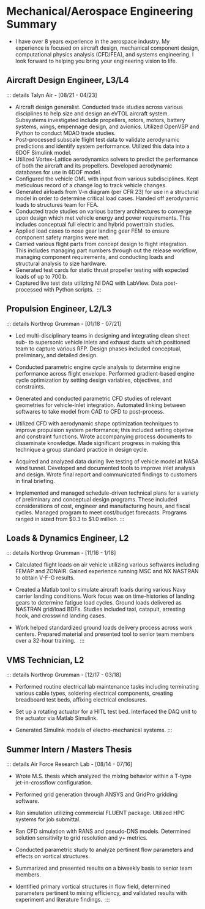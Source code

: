 

# Mechanical/Aerospace Engineering Summary
* I have over 8 years experience in the aerospace industry. My experience is focused on aircraft design, mechanical component design, computational physics analysis (CFD/FEA), and systems engineering. I look forward to helping you bring your engineering vision to life.  

## Aircraft Design Engineer, L3/L4
::: details Talyn Air - [08/21 - 04/23]
- Aircraft design generalist. Conducted trade studies across various disciplines to help size and design an eVTOL aircraft system. Subsystems investigated include propellers, rotors, motors, battery systems, wings, empennage design, and avionics. Utilized OpenVSP and Python to conduct MDAO trade studies.
- Post-processed subscale flight test data to validate aerodynamic predictions and identify system performance. Utilized this data into a 6DOF Simulink model.
- Utilized Vortex-Lattice aerodynamics solvers to predict the performance of both the aircraft and its propellers. Developed aerodynamic databases for use in 6DOF model.
- Configured the vehicle OML with input from various subdisciplines. Kept meticulous record of a change log to track vehicle changes.
- Generated airloads from V-n diagram (per CFR 23) for use in a structural model in order to determine critical load cases. Handed off aerodynamic loads to structures team for FEA.
- Conducted trade studies on various battery architectures to converge upon design which met vehicle energy and power requirements. This includes conceptual full electric and hybrid powertrain studies.
- Applied load cases to nose gear landing gear FEM  to ensure component safety margins were met. 
- Carried various flight parts from concept design to flight integration. This includes managing part numbers through out the release workflow, managing component requirements, and conducting loads and structural analysis to size hardware.
- Generated test cards for static thrust propeller testing with expected loads of up to 700lb.
- Captured live test data utilizing NI DAQ with LabView. Data post-processed with Python scripts. 
:::

## Propulsion Engineer, L2/L3
::: details Northrop Grumman - [01/18 - 07/21]
- Led multi-disciplinary teams in designing and integrating clean sheet sub- to supersonic vehicle inlets and exhaust ducts which positioned team to capture various RFP. Design phases included conceptual, preliminary, and detailed design.

- Conducted parametric engine cycle analysis to determine engine performance across flight envelope. Performed gradient-based engine cycle optimization by setting design variables, objectives, and constraints.

- Generated and conducted parametric CFD studies of relevant geometries for vehicle-inlet integration. Automated linking between softwares to take model from CAD to CFD to post-process.

- Utilized CFD with aerodynamic shape optimization techniques to improve propulsion system performance; this included setting objetive and constraint functions. Wrote accompanying process documents to disseminate knowledge. Made significant progress in making this technique a group standard practice in design cycle.

- Acquired and analyzed data during live testing of vehicle model at NASA wind tunnel. Developed and documented tools to improve inlet analysis and design. Wrote final report and communicated findings to customers in final briefing.

- Implemented and managed schedule-driven technical plans for a variety of preliminary and conceptual design programs. These included considerations of cost, engineer and manufacturing hours, and fiscal cycles. Managed program to meet cost/budget forecasts. Programs ranged in sized from $0.3 to $1.0 million.
:::

## Loads & Dynamics Engineer, L2
::: details Northrop Grumman - [11/16 - 1/18]
- Calculated flight loads on air vehicle utilizing various softwares including FEMAP and ZONAIR. Gained experience running MSC and NX NASTRAN to obtain V-F-G results.

- Created a Matlab tool to simulate aircraft loads during various Navy carrier landing conditions. Work focus was on time-histories of landing gears to determine fatigue load cycles. Ground loads delivered as NASTRAN grid/load BDFs. Studies included taxi, catapult, arresting hook, and crosswind landing cases.

- Work helped standardized ground loads delivery process across work centers. Prepared material and presented tool to senior team members over a 32-hour training.  
:::

## VMS Technician, L2
::: details Northrop Grumman - [12/17 - 03/18]
- Performed routine electrical lab maintenance tasks including terminating various cable types, soldering electrical components, creating breadboard test beds, affixing electrical enclosures.

- Set up a rotating actuator for a HITL test bed. Interfaced the DAQ unit to the actuator via Matlab Simulink.

- Generated Simulink models of electro-mechanical systems.
:::

## Summer Intern / Masters Thesis
::: details Air Force Research Lab - [08/14 - 07/16]
- Wrote M.S. thesis which analyzed the mixing behavior within a T-type jet-in-crossflow configuration.

- Performed grid generation through ANSYS and GridPro gridding software.

- Ran simulation utilizing commercial FLUENT package. Utilized HPC systems for job submittal.

- Ran CFD simulation with RANS and pseudo-DNS models. Determined solution sensitivity to grid resolution and y+ metrics.

- Conducted parametric study to analyze pertinent flow parameters and effects on vortical structures.

- Summarized and presented results on a biweekly basis to senior team members.

- Identified primary vortical structures in flow field, determined parameters pertinent to mixing efficiency, and validated results with experiment and literature findings. 
:::
